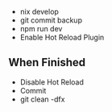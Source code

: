 - nix develop
- git commit backup
- npm run dev
- Enable Hot Reload Plugin

## When Finished
- Disable Hot Reload
- Commit
- git clean -dfx

